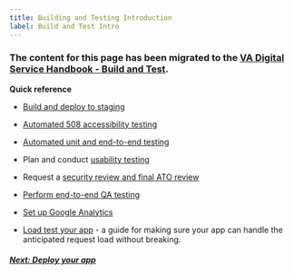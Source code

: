 ```yaml
---
title: Building and Testing Introduction
label: Build and Test Intro
---
```

### The content for this page has been migrated to the <a title="go to VA Digital Service Handbook" href="https://department-of-veterans-affairs.github.io/va-digital-service-handbook/delivery/build-and-test/index.html" target="_blank">VA Digital Service Handbook - Build and Test</a>.

**Quick reference**

* <a title="go to build and deploy to staging" href="https://department-of-veterans-affairs.github.io/va-digital-service-handbook/delivery/build-and-test/activities#1-develop-incrementally-by-coding-locally-and-deploying-to-staging-as-you-go" target="_blank">Build and deploy to staging</a>

* [Automated 508 accessibility testing](./automated-testing)

* [Automated unit and end-to-end testing](../vets-developer-docs/vets-website/forms/tests)

* Plan and conduct <a title="go to usability testing" href="https://department-of-veterans-affairs.github.io/va-digital-service-handbook/delivery/build-and-test/activities#2-plan-and-conduct-research-sprints" target="_blank">usability testing</a>

* Request a <a title="go to ato" href="https://department-of-veterans-affairs.github.io/va-digital-service-handbook/resources/more/ato#request-security-review" target="_blank">security review and final ATO review</a>

* [Perform end-to-end QA testing](./qa)

* [Set up Google Analytics](../vets-developer-docs/google-analytics)

* [Load test your app](needlink) - a guide for making sure your app can handle the anticipated request load without breaking.



<!-- Next Button -->
<a href='../deploy-your-app/deploy-intro'><div class="next-button"><h5 class="next-text">Next: Deploy your app</h5></div></a>
